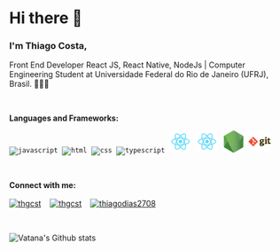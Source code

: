 # Hi there 👋 

### I'm Thiago Costa, 

Front End Developer React JS, React Native, NodeJs | Computer Engineering Student at Universidade Federal do Rio de Janeiro (UFRJ), Brasil. 👨🏻‍💻 

<p>&nbsp;</p>

 
 **Languages and Frameworks:**
<p align="left">
  <code><img src="https://github.com/abranhe/programming-languages-logos/blob/master/src/javascript/javascript_48x48.png" alt="javascript" width="40" height="40"/></code>&nbsp;
  <code><img src="https://github.com/abranhe/programming-languages-logos/blob/master/src/html/html_48x48.png" alt="html" width="40" height="40" /></code>&nbsp;
  <code><img src="https://github.com/abranhe/programming-languages-logos/blob/master/src/css/css_48x48.png" alt="css" width="40" height="40" /></code>&nbsp;
  <code><img src="https://github.com/abranhe/programming-languages-logos/blob/master/src/typescript/typescript_48x48.png" alt="typescript" width="40" height="40" /></code>&nbsp;
  <code><img src="https://raw.githubusercontent.com/github/explore/80688e429a7d4ef2fca1e82350fe8e3517d3494d/topics/react/react.png" alt="react" width="40" height="40" /></code>&nbsp;
  <code><img src="https://raw.githubusercontent.com/github/explore/80688e429a7d4ef2fca1e82350fe8e3517d3494d/topics/react-native/react-native.png" alt="react-native" width="40" height="40" /></code>&nbsp;
  <code><img src="https://raw.githubusercontent.com/github/explore/80688e429a7d4ef2fca1e82350fe8e3517d3494d/topics/nodejs/nodejs.png" alt="nodejs" width="40" height="40" /></code>&nbsp;  
  <code><img src="https://raw.githubusercontent.com/github/explore/80688e429a7d4ef2fca1e82350fe8e3517d3494d/topics/git/git.png" alt="git" width="40" height="40" /></code>&nbsp;
   </p>
   
   <p>&nbsp;</p>


**Connect with me:**
<p align="left">
<a href="https://www.linkedin.com/in/thgcst/" target="blank"><img align="center" src="https://cdn.jsdelivr.net/npm/simple-icons@3.0.1/icons/linkedin.svg" alt="thgcst" height="40" width="40" /></a> &nbsp;&nbsp;
<a href="https://www.instagram.com/thgcst/" target="blank"><img align="center" src="https://cdn.jsdelivr.net/npm/simple-icons@3.0.1/icons/instagram.svg" alt="thgcst" height="40" width="40" /></a> &nbsp;&nbsp;
<a href="https://www.facebook.com/thiagodias2708/" target="blank"><img align="center" src="https://cdn.jsdelivr.net/npm/simple-icons@3.0.1/icons/facebook.svg" alt="thiagodias2708" height="40" width="40" /></a> &nbsp;&nbsp;
</p>

<p>&nbsp;</p>


![Vatana's Github stats](https://github-readme-stats.vercel.app/api?username=thgcst&count_private=true&show_icons=true)
